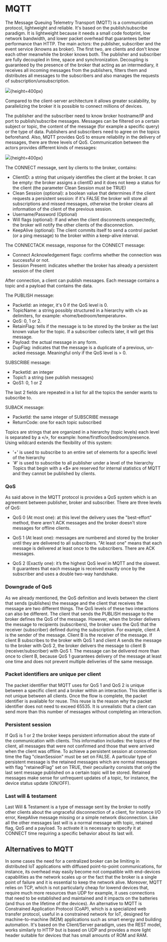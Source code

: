 # MQTT
The Message Queuing Telemetry Transport (MQTT) is a communication protocol, lightweight and reliable. It's based on the publish/subscribe paradigm. It is lightweight because it needs a small code footprint, low network bandwidth, and lower packet overhead that guarantees better performance than HTTP. The main actors: the publisher, subscriber and the event service (knowns as broker). The first two, are clients and don't know each other meanwhile the broker knows both. The publisher and subscriber are fully decoupled in time, space and synchronization. Decoupling is guaranteed by the presence of the broker that acting as an intermediary, it receives all incoming messages from the publishers, filters them and distributes all messages to the subscribers and also manages the requests of subscription/unsubscription.

![](../assets/MQTTpub_sub.png){height=400px}

Compared to the client-server architecture it allows greater scalability, by parallelizing the broker it is possible to connect millions of devices. 

The publisher and the subscriber need to know broker hostname/IP and port to publish/subscribe messages. 
Messages can be filtered on a certain subject or topic, the content of the message (for example a specific query) or the type of data. Publishers and subscribers need to agree on the topics beforehand.  Also, MQTT provides QoS to ensure reliability in the delivery of messages, there are three levels of QoS.
Communication between the actors provides different kinds of messages:

![](../assets/MQTT_protocol_example.png){height=400px}

The CONNECT message, sent by clients to the broker, contains: 
- ClientID: a string that uniquely identifies the client at the broker. It can be empty: the broker assigns a clientID and it does not keep a status for the client (the parameter Clean Session must be TRUE)
- Clean Session (optional):  a boolean value that determines if the client requests a persistent session: if it's FALSE the broker will store all subscriptions and missed messages, otherwise the broker cleans all information of the client of the previous session.
- Username/Password (Optional)
- Will flags (optional): If and when the client disconnects unexpectedly, the broker will notify the other clients of the disconnection.
- KeepAlive (optional): The client commits itself to send a control packet (or a ping message) to the broker within a keep-alive interval.

The CONNECTACK message, response for the CONNECT message:
- Connect Acknowledgement flags: confirms whether the connection was successful or not.
- Session Present: indicates whether the broker has already a persistent session of the client

After connection, a client can publish messages. Each message contains a topic and a payload that contains the data.

The PUBLISH message: 
- PacketId: an integer, it's 0 if the QoS level is 0.
- TopicName: a string possibly structured in a hierarchy with «/» as delimiters, for example: «home/bedroom/temperature».
- QoS: 0, 1 or 2.
- RetainFlag: tells if the message is to be stored by the broker as the last known value for the topic. If a subscriber collects later, it will get this message.
- Payload: the actual message in any form.
- DupFlag: indicates that the message is a duplicate of a previous, un-acked message. Meaningful only if the QoS level is > 0.

SUBSCRIBE message:
- PacketId: an integer
- Topic1: a string (see publish messages)
- QoS1: 0, 1 or 2

The last 2 fields are repeated in a list for all the topics the sender wants to subscribe to.

SUBACK message:
- PacketId: the same integer of SUBSCRIBE message
- ReturnCode: one for each topic subscribed

Topics are strings that are organized in a hierarchy (topic levels) each level is separated by a «/», for example: home/firstfloor/bedroom/presence. Using wildcard extends the flexibility of this system:
- '+' is used to subscribe to an entire set of elements for a specific level of the hierarchy 
- '#' is used to subscribe to all publisher under a level of the hierarchy
Topics that begin with a «\$» are reserved for internal statistics of MQTT and they cannot be published by clients.

### QoS
As said above in the MQTT protocol is provides a QoS system which is an agreement between publisher, broker and subscriber. There are three levels of QoS:

- QoS 0 (At most one): at this level the delivery uses the "best-effort" method, there aren't ACK messages and the broker doesn't store messages for offline clients. 

- QoS 1 (At least one): messages are numbered and stored by the broker until they are delivered to all subscribers. "At least one" means that each message is delivered at least once to the subscribers. There are ACK messages.

- QoS 2 (Exactly one): it’s the highest QoS level in MQTT and the slowest. It guarantees that each message is received exactly once by the subscriber and uses a double two-way handshake.

### Downgrade of QoS
As we already mentioned, the QoS definition and levels between the client that sends (publishes) the message and the client that receives the message are two different things. The QoS levels of these two interactions can also be different. The client that sends the PUBLISH message to the broker defines the QoS of the message. However, when the broker delivers the message to recipients (subscribers), the broker uses the QoS that the receiver (subscriber) defined during the subscription. For example, client A is the sender of the message. Client B is the receiver of the message. If client B subscribes to the broker with QoS 1 and client A sends the message to the broker with QoS 2, the broker delivers the message to client B (receiver/subscriber) with QoS 1. The message can be delivered more than once to client B, because QoS 1 guarantees delivery of the message at least one time and does not prevent multiple deliveries of the same message.

### Packet identifiers are unique per client
The packet identifier that MQTT uses for QoS 1 and QoS 2 is unique between a specific client and a broker within an interaction. This identifier is not unique between all clients. Once the flow is complete, the packet identifier is available for reuse. This reuse is the reason why the packet identifier does not need to exceed  65535. It is unrealistic that a client can send more than this number of messages without completing an interaction.

### Persistent session
If QoS is 1 or 2 the broker keeps persistent information about the state of the communication with clients. This information includes: the topics of the client, all messages that were not confirmed and those that were arrived when the client was offline. To achieve a persistent session at connection time the flag "cleanSession" must be set on FALSE. A particular type of persistent message is the retained messages which are normal messages with flag "retainedFlag" set on TRUE, their peculiarity consists that only the last sent message published on a certain topic will be stored. Retained messages make sense for unfrequent updates of a topic, for instance, the device status update (ON/OFF). 

### Last will & testament
Last Will & Testament is a type of message sent by the broker to notify other clients about the ungraceful disconnection of a client, for instance I/O error, KeepAlive message missing or a simple network disconnection. Like all the other messages last will is a normal message with topic, retained flag, QoS and a payload. To activate it is necessary to specify it at CONNECT time requiring a specific behavior about its last will.

## Alternatives to MQTT
In some cases the need for a centralized broker can be limiting in distributed IoT applications with diffused point-to-point communications, for instance, its overhead may easily become not compatible with end-devices capabilities as the network scales up or the fact that the broker is a single point of failure and it is essential to keep the network alive. Moreover, MQTT relies on TCP, which is not particularly cheap for lowend devices that, require much more resources than UDP for example, it uses connections that need to be established and maintained and it impacts on the batteries (and thus on the lifetime of the devices). An alternative to MQTT is Constrained Application Protocol (CoAP), which is a specialized web transfer protocol, useful in a constrained network for IoT, designed for machine-to-machine (M2M) applications such as smart energy and building automation. It's based on the Client/Server paradigm, uses the REST model, works similarly to HTTP but is based on UDP and provides a more light header suitable for devices that has small amounts of ROM and RAM. 
